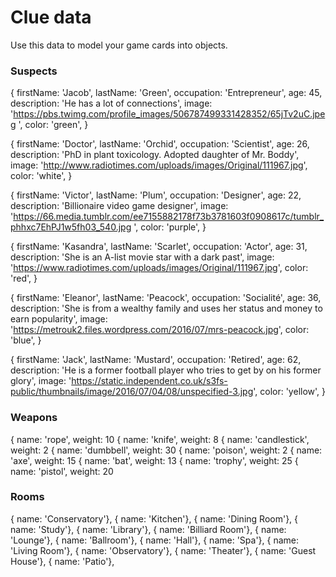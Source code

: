 # Clue data

Use this data to model your game cards into objects.

### Suspects

{
firstName: 'Jacob',
lastName: 'Green',
occupation: 'Entrepreneur',
age: 45,
description: 'He has a lot of connections',
image: 'https://pbs.twimg.com/profile_images/506787499331428352/65jTv2uC.jpeg ',
color: 'green',
}

{
firstName: 'Doctor',
lastName: 'Orchid',
occupation: 'Scientist',
age: 26,
description: 'PhD in plant toxicology. Adopted daughter of Mr. Boddy',
image: 'http://www.radiotimes.com/uploads/images/Original/111967.jpg',
color: 'white',
}

{
firstName: 'Victor',
lastName: 'Plum',
occupation: 'Designer',
age: 22,
description: 'Billionaire video game designer',
image: 'https://66.media.tumblr.com/ee7155882178f73b3781603f0908617c/tumblr_phhxc7EhPJ1w5fh03_540.jpg ',
color: 'purple',
}

{
firstName: 'Kasandra',
lastName: 'Scarlet',
occupation: 'Actor',
age: 31,
description: 'She is an A-list movie star with a dark past',
image: 'https://www.radiotimes.com/uploads/images/Original/111967.jpg',
color: 'red',
}

{
firstName: 'Eleanor',
lastName: 'Peacock',
occupation: 'Socialité',
age: 36,
description: 'She is from a wealthy family and uses her status and money to earn popularity',
image: 'https://metrouk2.files.wordpress.com/2016/07/mrs-peacock.jpg',
color: 'blue',
}

{
firstName: 'Jack',
lastName: 'Mustard',
occupation: 'Retired',
age: 62,
description: 'He is a former football player who tries to get by on his former glory',
image: 'https://static.independent.co.uk/s3fs-public/thumbnails/image/2016/07/04/08/unspecified-3.jpg',
color: 'yellow',
}

### Weapons

{ name: 'rope', weight: 10
{ name: 'knife', weight: 8
{ name: 'candlestick', weight: 2
{ name: 'dumbbell', weight: 30
{ name: 'poison', weight: 2
{ name: 'axe', weight: 15
{ name: 'bat', weight: 13
{ name: 'trophy', weight: 25
{ name: 'pistol', weight: 20

### Rooms

{ name: 'Conservatory'},
{ name: 'Kitchen'},
{ name: 'Dining Room'},
{ name: 'Study'},
{ name: 'Library'},
{ name: 'Billiard Room'},
{ name: 'Lounge'},
{ name: 'Ballroom'},
{ name: 'Hall'},
{ name: 'Spa'},
{ name: 'Living Room'},
{ name: 'Observatory'},
{ name: 'Theater'},
{ name: 'Guest House'},
{ name: 'Patio'},
